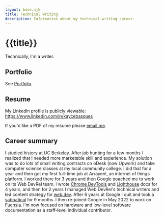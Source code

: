 ```yaml
---
layout: base.njk
title: Technical writing
description: Information about my technical writing career.
---
```


# {{title}}

Technically, I'm a writer.

## Portfolio

See [Portfolio](/technical-writing/portfolio).

## Resume

My LinkedIn profile is publicly viewable: <https://www.linkedin.com/in/kaycebasques>

If you'd like a PDF of my resume please [email me](/contact).

## Career summary

[degree]: http://catalog.collegeofsanmateo.edu/current/programs/computer-science-applications-and-development-as.php
[Chrome DevTools]: https://developer.chrome.com/docs/devtools
[Lighthouse]: https://developer.chrome.com/docs/lighthouse/overview
[web.dev]: https://web.dev
[sabbatical]: /essays/sabbatical
[Fuchsia]: https://fuchsia.dev

I studied history at UC Berkeley. After job hunting for a few months
I realized that I needed more marketable skill and experience. My
solution was to do lots of small writing contracts on oDesk (now
Upwork) and take computer science classes at my local community
college. I did that for a year and then got my first full-time job
at Arrayent, an internet of things platform. I worked there for 3
years and then Google poached me to work on its Web DevRel team. I
wrote [Chrome DevTools] and [Lighthouse] docs for 4 years, and then
for 2 years I managed Web DevRel's technical writers and led content
strategy for [web.dev]. After 6 years at Google I quit and took a
[sabbatical] for 9 months. I then re-joined Google in May 2022 to
work on [Fuchsia]. I'm now focused on hardware and low-level
software documentation as a staff-level individual contributor.
